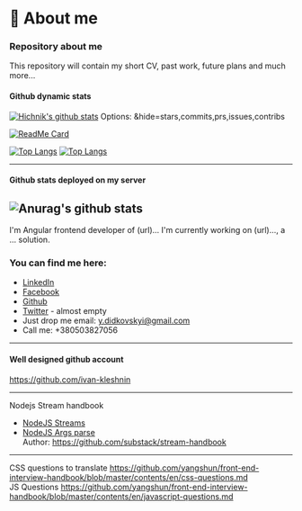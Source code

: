 # :rocket: About me 
### Repository about me

This repository will contain my short CV, past work,  future plans and much more...

#### Github dynamic stats
[![Hichnik's github stats](https://github-readme-stats.vercel.app/api?username=hichnik&count_private=true&show_icons=true&include_all_commits=true)](https://github.com/hichnik/github-readme-stats)
Options: &hide=stars,commits,prs,issues,contribs

[![ReadMe Card](https://github-readme-stats.vercel.app/api/pin/?username=hichnik&repo=angular)](https://github.com/hichnik/angular)

[![Top Langs](https://github-readme-stats.vercel.app/api/top-langs/?username=hichnik)](https://github.com/hichnik/github-readme-stats)
[![Top Langs](https://github-readme-stats.vercel.app/api/top-langs/?username=hichnik&layout=compact)](https://github.com/hichnik/github-readme-stats)

---
#### Github stats deployed on my server
![Anurag's github stats](https://github-readme-stats.didkovskyi.vercel.app/api?username=hichnik&show_icons=true&include_all_commits=true&theme=radical)
---

I'm Angular frontend developer of (url)... I'm currently working on (url)..., a ... solution.

### You can find me here:

- [LinkedIn](https://www.linkedin.com/in/didkovskyi/)
- [Facebook](https://facebook.com/iurii.didkovskyi)
- [Github](https://github.com/hichnik)
- [Twitter](https://twitter.com/didkovskyi) - almost empty
- Just drop me email: y.didkovskyi@gmail.com
- Call me: +380503827056

----------
#### Well designed github account
https://github.com/ivan-kleshnin

---------
Nodejs Stream handbook
- [NodeJS Streams](https://github.com/substack/stream-handbook)
- [NodeJS Args parse](https://github.com/substack/minimist)\
Author: https://github.com/substack/stream-handbook
---------
CSS questions to translate https://github.com/yangshun/front-end-interview-handbook/blob/master/contents/en/css-questions.md \
JS Questions https://github.com/yangshun/front-end-interview-handbook/blob/master/contents/en/javascript-questions.md
